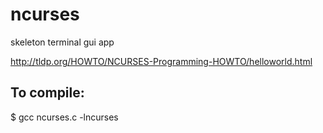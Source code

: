 # ncurses
skeleton terminal gui app

http://tldp.org/HOWTO/NCURSES-Programming-HOWTO/helloworld.html

## To compile:

  $ gcc ncurses.c -lncurses
